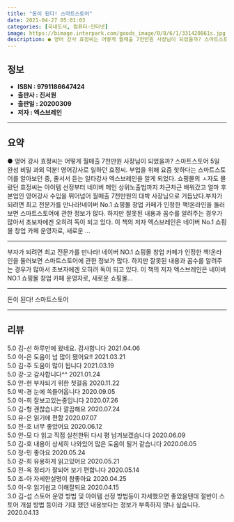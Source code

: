 ```yaml
---
title: "돈이 된다! 스마트스토어"
date: 2021-04-27 05:01:03
categories: [국내도서, 컴퓨터-인터넷]
image: https://bimage.interpark.com/goods_image/0/8/6/1/331420861s.jpg
description: ● 영어 강사 효정씨는 어떻게 월매출 7천만원 사장님이 되었을까? 스마트스토어 5일 완성 비밀 과외 덕분! 영어강사로 일하던 효정씨. 부업을 위해 요즘 핫하다는 스마트스토어를 알아보던 중, 줄서서 듣는 일타강사 엑스브레인을 알게 되었다. 쇼핑몰의 ㅅ자도 몰랐던 효정씨는 아이템 선정부터
---
```


## **정보**

- **ISBN : 9791186647424**
- **출판사 : 진서원**
- **출판일 : 20200309**
- **저자 : 엑스브레인**

------



## **요약**

●  영어 강사 효정씨는 어떻게 월매출 7천만원 사장님이 되었을까? 스마트스토어 5일 완성 비밀 과외 덕분! 영어강사로 일하던 효정씨. 부업을 위해 요즘 핫하다는 스마트스토어를 알아보던 중, 줄서서 듣는 일타강사 엑스브레인을 알게 되었다. 쇼핑몰의 ㅅ자도 몰랐던 효정씨는 아이템 선정부터 네이버 메인 상위노출법까지 차근차근 배워갔고 얼마 후 본업인 영어강사 수입을 뛰어넘어 월매출 7천만원의 대박 사장님으로 거듭났다.부자가 되려면 최고 전문가를 만나라!네이버 No.1 쇼핑몰 창업 카페가 인정한 책!온라인을 둘러보면 스마트스토어에 관한 정보가 많다. 하지만 잘못된 내용과 꼼수를 알려주는 경우가 많아서 초보자에겐 오히려 독이 되고 있다. 이 책의 저자 엑스브레인은 네이버 No.1 쇼핑몰 창업 카페 운영자로, 새로운 ...

------

부자가 되려면 최고 전문가를 만나라!
네이버 NO.1 쇼핑몰 창업 카페가 인정한 책!온라인을 둘러보면 스마트스토어에 관한 정보가 많다. 하지만 잘못된 내용과 꼼수를 알려주는 경우가 많아서 초보자에겐 오히려 독이 되고 있다. 이 책의 저자 엑스브레인은 네이버 NO.1 쇼핑몰 창업 카페 운영자로, 새로운 쇼핑몰... 

------


돈이 된다! 스마트스토어 

------


## **리뷰** 

5.0 김-선 하루만에 왔네요. 감사합니다  2021.04.06 <br/>5.0 이-은 도움이 넘 많이 됐어요!! 2021.03.21 <br/>5.0 김-주 도움이  많이 됩니다 2021.03.19 <br/>5.0 강-교 감사합니다^^ 2021.01.24 <br/>5.0 안-현 부자되기 위한 첫걸음 2020.11.22 <br/>5.0 박-경 눈에 쏙들어옵니다 2020.09.05 <br/>5.0 이-희 잘보고있는중입니다 2020.07.26 <br/>5.0 김-형 괜찮습니다 깔끔해요 2020.07.24 <br/>5.0 유-은 읽기에 편함 2020.07.07 <br/>5.0 전-호 너무 좋았어요 2020.06.12 <br/>5.0 안-모 다 읽고 직접 실천한뒤 다시 평 남겨보겠습니다 2020.06.09 <br/>5.0 김-호 내용이 상세히 나와있어 많은 도움이 될거 같습니다  2020.06.05 <br/>5.0 정-민 좋아요 2020.05.24 <br/>5.0 강-희 유용하게 읽고있어요 2020.05.21 <br/>5.0 전-옥 정리가 잘되어 보기 편합니다 2020.05.14 <br/>5.0 조-아 자세한설명이 참좋아요 2020.04.25 <br/>5.0 이-우 읽기쉽고 이해잘되요 2020.04.15 <br/>3.0 김-섭 스토어 운영 방법 및 아이템 선정 방법등이 자세했으면 좋았을텐데 절반이 스토어 개설 방법 등이라 기대 했던 내용보다는 정보가 부족하지 않나 싶습니다. 2020.04.13 <br/>